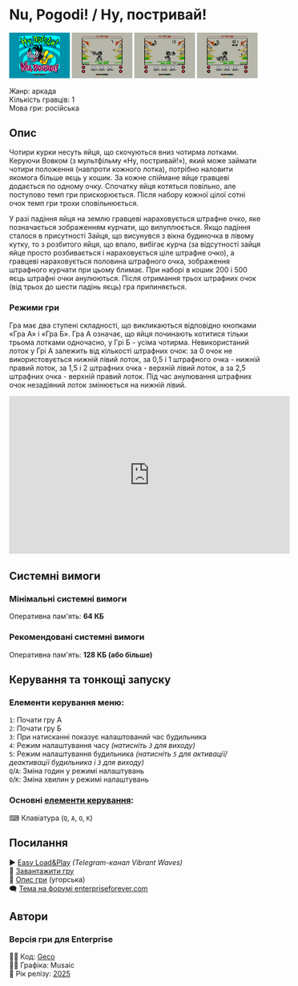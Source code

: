# Nu, Pogodi! / Ну, постривай!

<img src="screenshots/scrn_nupogodi_01.png" width="24%"> 
<img src="screenshots/scrn_nupogodi_02.png" width="24%"> 
<img src="screenshots/scrn_nupogodi_03.png" width="24%"> 
<img src="screenshots/scrn_nupogodi_04.png" width="24%">

Жанр: аркада  
Кількість гравців: 1  
Мова гри: російська  

## Опис

Чотири курки несуть яйця, що скочуються вниз чотирма лотками. Керуючи Вовком (з мультфільму «Ну, постривай!»), який може займати чотири положення (навпроти кожного лотка), потрібно наловити якомога більше яєць у кошик. За кожне спіймане яйце гравцеві додається по одному очку. Спочатку яйця котяться повільно, але поступово темп гри прискорюється. Після набору кожної цілої сотні очок темп гри трохи сповільнюється.

У разі падіння яйця на землю гравцеві нараховується штрафне очко, яке позначається зображенням курчати, що вилуплюється. Якщо падіння сталося в присутності Зайця, що висунувся з вікна будиночка в лівому кутку, то з розбитого яйця, що впало, вибігає курча (за відсутності зайця яйце просто розбивається і нараховується ціле штрафне очко), а гравцеві нараховується половина штрафного очка, зображення штрафного курчати при цьому блимає. При наборі в кошик 200 і 500 яєць штрафні очки анулюються. Після отримання трьох штрафних очок (від трьох до шести падінь яєць) гра припиняється.

### Режими гри

Гра має два ступені складності, що викликаються відповідно кнопками «Гра А» і «Гра Б». Гра А означає, що яйця починають котитися тільки трьома лотками одночасно, у Грі Б - усіма чотирма. Невикористаний лоток у Грі А залежить від кількості штрафних очок: за 0 очок не використовується нижній лівий лоток, за 0,5 і 1 штрафного очка - нижній правий лоток, за 1,5 і 2 штрафних очка - верхній лівий лоток, а за 2,5 штрафних очка - верхній правий лоток. Під час анулювання штрафних очок незадіяний лоток змінюється на нижній лівий.

<iframe width="560" height="315" src="https://www.youtube.com/embed/xQI7g0ZFbuw" title="YouTube video player" frameborder="0" allowfullscreen></iframe>

## Системні вимоги
### Мінімальні системні вимоги
Оперативна пам'ять: **64 КБ**  
### Рекомендовані системні вимоги
Оперативна пам'ять: **128 КБ (або більше)**  

## Керування та тонкощі запуску
### Елементи керування меню:

`1`: Почати гру А  
`2`: Почати гру Б  
`3`: При натисканні показує налаштований час будильника  
`4`: Режим налаштування часу *(натисніть `3` для виходу)*  
`5`: Режим налаштування будильника *(натисніть `5` для активації/деактивації будильника і `3` для виходу)*  
`Q`/`A`: Зміна годин у режимі налаштувань  
`O`/`K`: Зміна хвилин у режимі налаштувань  

### Основні [елементи керування](../controllers.md):
⌨ Клавіатура (`Q`, `A`, `O`, `K`)  

## Посилання

▶ [Easy Load&Play](https://t.me/EP128k_Load_n_Play/773) *(Telegram-канал Vibrant Waves)*  
💾 [Завантажити гру](http://www.ep128.hu/Ep_Games/Prg/Nu_Pogodi.rar)  
📃 [Опис гри](http://www.ep128.hu/Ep_Games/Leiras/Nu_Pogodi.htm) (угорська)  
🗨 [Тема на форумі enterpriseforever.com](https://enterpriseforever.com/jatekok/nu-pogodi!/)  

## Автори
### Версія гри для Enterprise
👨‍💻 Код: [Geco](../../community/geco.md)  
👨‍💻 Графіка: Musaic  
📅 Рік релізу: [2025](../release_years/2025.md)